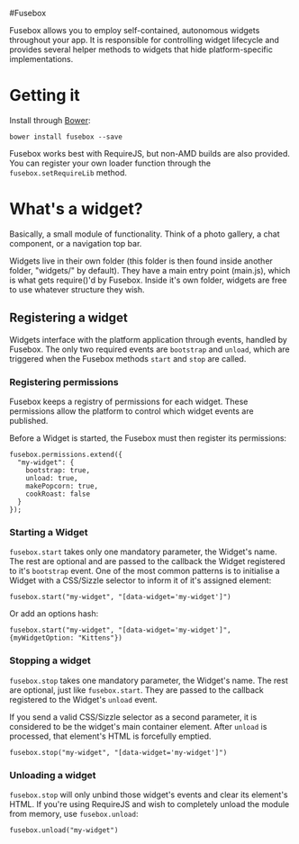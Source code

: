 #Fusebox

Fusebox allows you to employ self-contained, autonomous widgets throughout your app. It is responsible for controlling widget lifecycle and provides several helper methods to widgets that hide platform-specific implementations.

# Getting it
Install through [Bower](http://bower.io):
```
bower install fusebox --save
```

Fusebox works best with RequireJS, but non-AMD builds are also provided. You can register your own loader function through the ```fusebox.setRequireLib``` method.

# What's a widget?
Basically, a small module of functionality. Think of a photo gallery, a chat component, or a navigation top bar.

Widgets live in their own folder (this folder is then found inside another folder, "widgets/" by default). They have a main entry point (main.js), which is what gets require()'d by Fusebox. Inside it's own folder, widgets are free to use whatever structure they wish.

## Registering a widget
Widgets interface with the platform application through events, handled by Fusebox. The only two required events are ```bootstrap``` and ```unload```, which are triggered when the Fusebox methods ```start``` and ```stop``` are called.

### Registering permissions
Fusebox keeps a registry of permissions for each widget. These permissions allow the platform to control which widget events are published.

Before a Widget is started, the Fusebox must then register its permissions:
```
fusebox.permissions.extend({
  "my-widget": {
    bootstrap: true,
    unload: true,
    makePopcorn: true,
    cookRoast: false
  }
});
```

### Starting a Widget
```fusebox.start``` takes only one mandatory parameter, the Widget's name. The rest are optional and are passed to the callback the Widget registered to it's ```bootstrap``` event.
One of the most common patterns is to initialise a Widget with a CSS/Sizzle selector to inform it of it's assigned element:
```
fusebox.start("my-widget", "[data-widget='my-widget']")
```
Or add an options hash:
```
fusebox.start("my-widget", "[data-widget='my-widget']", {myWidgetOption: "Kittens"})
```

### Stopping a widget
```fusebox.stop``` takes one mandatory parameter, the Widget's name. The rest are optional, just like ```fusebox.start```. They are passed to the callback registered to the Widget's ```unload``` event.

If you send a valid CSS/Sizzle selector as a second parameter, it is considered to be the widget's main container element. After ```unload``` is processed, that element's HTML is forcefully emptied.

```
fusebox.stop("my-widget", "[data-widget='my-widget']")
```

### Unloading a widget
```fusebox.stop``` will only unbind those widget's events and clear its element's HTML. If you're using RequireJS and wish to completely unload the module from memory, use ```fusebox.unload```:

```
fusebox.unload("my-widget")
```
